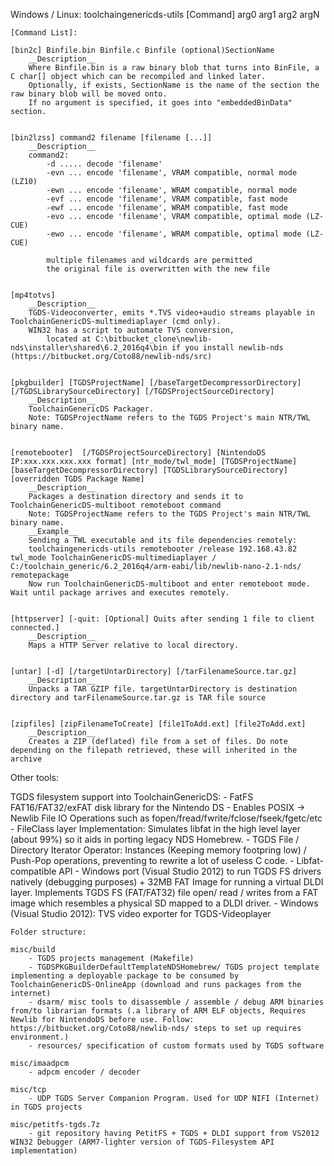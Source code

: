 Windows / Linux:
toolchaingenericds-utils [Command] arg0 arg1 arg2 argN

	[Command List]:
	
	[bin2c] Binfile.bin Binfile.c Binfile (optional)SectionName
		__Description__
		Where Binfile.bin is a raw binary blob that turns into BinFile, a C char[] object which can be recompiled and linked later.
		Optionally, if exists, SectionName is the name of the section the raw binary blob will be moved onto. 
		If no argument is specified, it goes into "embeddedBinData" section.

	
	[bin2lzss] command2 filename [filename [...]]
		__Description__
		command2:
			-d ..... decode 'filename'
			-evn ... encode 'filename', VRAM compatible, normal mode (LZ10)
			-ewn ... encode 'filename', WRAM compatible, normal mode
			-evf ... encode 'filename', VRAM compatible, fast mode
			-ewf ... encode 'filename', WRAM compatible, fast mode
			-evo ... encode 'filename', VRAM compatible, optimal mode (LZ-CUE)
			-ewo ... encode 'filename', WRAM compatible, optimal mode (LZ-CUE)
			
			multiple filenames and wildcards are permitted
			the original file is overwritten with the new file
			
	
	[mp4totvs] 
		__Description__
		TGDS-Videoconverter, emits *.TVS video+audio streams playable in ToolchainGenericDS-multimediaplayer (cmd only).
		WIN32 has a script to automate TVS conversion, 
			located at C:\bitbucket_clone\newlib-nds\installer\shared\6.2_2016q4\bin if you install newlib-nds (https://bitbucket.org/Coto88/newlib-nds/src)
		
		
	[pkgbuilder] [TGDSProjectName] [/baseTargetDecompressorDirectory] [/TGDSLibrarySourceDirectory] [/TGDSProjectSourceDirectory]
		__Description__
		ToolchainGenericDS Packager. 
		Note: TGDSProjectName refers to the TGDS Project's main NTR/TWL binary name.
	
	
	[remotebooter]  [/TGDSProjectSourceDirectory] [NintendoDS IP:xxx.xxx.xxx.xxx format] [ntr_mode/twl_mode] [TGDSProjectName] [baseTargetDecompressorDirectory] [TGDSLibrarySourceDirectory] [overridden TGDS Package Name]
		__Description__
		Packages a destination directory and sends it to ToolchainGenericDS-multiboot remoteboot command
		Note: TGDSProjectName refers to the TGDS Project's main NTR/TWL binary name.
		__Example__
		Sending a TWL executable and its file dependencies remotely:
		toolchaingenericds-utils remotebooter /release 192.168.43.82 twl_mode ToolchainGenericDS-multimediaplayer / C:/toolchain_generic/6.2_2016q4/arm-eabi/lib/newlib-nano-2.1-nds/ remotepackage
		Now run ToolchainGenericDS-multiboot and enter remoteboot mode. Wait until package arrives and executes remotely.
	
	
	[httpserver] [-quit: [Optional] Quits after sending 1 file to client connected.]
		__Description__
		Maps a HTTP Server relative to local directory.


	[untar] [-d] [/targetUntarDirectory] [/tarFilenameSource.tar.gz]
		__Description__
		Unpacks a TAR GZIP file. targetUntarDirectory is destination directory and tarFilenameSource.tar.gz is TAR file source
	
	
	[zipfiles] [zipFilenameToCreate] [file1ToAdd.ext] [file2ToAdd.ext]
		__Description__
		Creates a ZIP (deflated) file from a set of files. Do note depending on the filepath retrieved, these will inherited in the archive
	
	
Other tools:

TGDS filesystem support into ToolchainGenericDS:
	- FatFS FAT16/FAT32/exFAT disk library for the Nintendo DS
	- Enables POSIX -> Newlib File IO Operations such as fopen/fread/fwrite/fclose/fseek/fgetc/etc
	- FileClass layer Implementation: Simulates libfat in the high level layer (about 99%) so it aids in porting legacy NDS Homebrew.
	- TGDS File / Directory Iterator Operator: Instances (Keeping memory footpring low) / Push-Pop operations, preventing to rewrite a lot of useless C code.
	- Libfat-compatible API
	- 	Windows port (Visual Studio 2012) to run TGDS FS drivers natively (debugging purposes) + 32MB FAT Image for running a virtual DLDI layer. 
			Implements TGDS FS (FAT/FAT32) file open/ read / writes from a FAT image which resembles a physical SD mapped to a DLDI driver.
	-	Windows (Visual Studio 2012): TVS video exporter for TGDS-Videoplayer
	
	Folder structure:
	
	misc/build
		- TGDS projects management (Makefile)
		- TGDSPKGBuilderDefaultTemplateNDSHomebrew/ TGDS project template implementing a deployable package to be consumed by ToolchainGenericDS-OnlineApp (download and runs packages from the internet)
		- dsarm/ misc tools to disassemble / assemble / debug ARM binaries from/to librarian formats (.a library of ARM ELF objects, Requires Newlib for NintendoDS before use. Follow: https://bitbucket.org/Coto88/newlib-nds/ steps to set up requires environment.)		
		- resources/ specification of custom formats used by TGDS software
	
	misc/imaadpcm
		- adpcm encoder / decoder
	
	misc/tcp
		- UDP TGDS Server Companion Program. Used for UDP NIFI (Internet) in TGDS projects
	
	misc/petitfs-tgds.7z
		- git repository having PetitFS + TGDS + DLDI support from VS2012 WIN32 Debugger (ARM7-lighter version of TGDS-Filesystem API implementation)